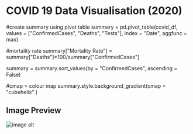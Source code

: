 # COVID 19 Data Visualisation (2020)

#create summary using pivot table
summary = pd.pivot_table(covid_df, values = ["ConfirmedCases", "Deaths", "Tests"], index = "Date", aggfunc = max)

#mortality rate
summary["Mortality Rate"] = summary["Deaths"]*100/summary["ConfirmedCases"]

summary = summary.sort_values(by = "ConfirmedCases", ascending = False)

#cmap = colour map 
summary.style.background_gradient(cmap = "cubehelix" )


## Image Preview
![image alt]()


